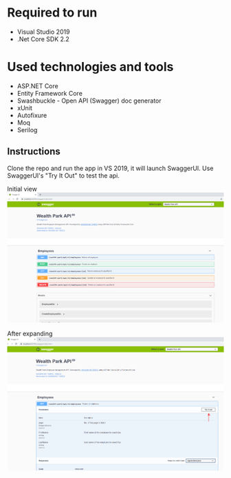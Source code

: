# Required to run
* Visual Studio 2019
* .Net Core SDK 2.2

# Used technologies and tools
* ASP.NET Core
* Entity Framework Core
* Swashbuckle - Open API (Swagger) doc generator
* xUnit
* Autofixure
* Moq
* Serilog

## Instructions
Clone the repo and run the app in VS 2019, it will launch SwaggerUI. Use SwaggerUI's "Try It Out" to test the api.

Initial view
![SwaggerUI](swagger-ui-0.png)

After expanding
![SwaggerUI](swagger-ui.png)
